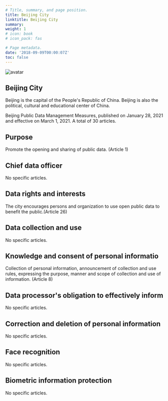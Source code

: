 ```yaml
---
# Title, summary, and page position.
title: Beijing City
linktitle: Beijing City
summary: 
weight: 1
# icon: book
# icon_pack: fas

# Page metadata.
date: '2018-09-09T00:00:07Z'
toc: false
---
```

![avatar](covers/bj.jpg)
## Beijing City
Beijing is the capital of the People's Republic of China. Beijing is also the political, cultural and educational center of China.
 
Beijing Public Data Management Measures, published on January 28, 2021 and effective on March 1, 2021. A total of 30 articles.

## Purpose
Promote the opening and sharing of public data. (Article 1)

## Chief data officer
No specific articles.

## Data rights and interests
The city encourages persons and organization to use open public data to benefit the public.(Article 26)


## Data collection and use
No specific articles.

## Knowledge and consent of personal informatio
Collection of personal information, announcement of collection and use rules, expressing the purpose, manner and scope of collection and use of information. (Article 8)

## Data processor's obligation to effectively inform
No specific articles.

## Correction and deletion of personal information
No specific articles.

## Face recognition
No specific articles.

## Biometric information protection
No specific articles.

